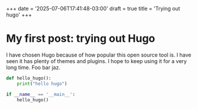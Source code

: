+++
date = '2025-07-06T17:41:48-03:00'
draft = true
title = 'Trying out hugo'
+++

# My first post: trying out Hugo

I have chosen Hugo because of how popular this open source tool is. I have seen it has plenty of themes and plugins. I hope to keep using it for a very long time.
Foo bar jaz.

```python
def hello_hugo():
    print("hello hugo")

if __name__ == '__main__':
    hello_hugo()
```